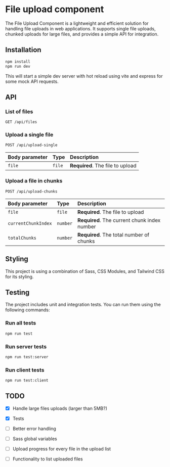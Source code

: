 # File upload component

The File Upload Component is a lightweight and efficient solution for handling file uploads in web applications. It supports single file uploads, chunked uploads for large files, and provides a simple API for integration.

## Installation

```bash
npm install
npm run dev
```

This will start a simple dev server with hot reload using vite and express for some mock API requests.

## API

### List of files

```http
GET /api/files
```

### Upload a single file

```http
POST /api/upload-single
```

| Body parameter | Type   | Description                      |
| :------------- | :----- | :------------------------------- |
| `file`         | `file` | **Required**. The file to upload |

### Upload a file in chunks

```http
POST /api/upload-chunks
```

| Body parameter      | Type     | Description                                  |
| :------------------ | :------- | :------------------------------------------- |
| `file`              | `file`   | **Required**. The file to upload             |
| `currentChunkIndex` | `number` | **Required**. The current chunk index number |
| `totalChunks`       | `number` | **Required**. The total number of chunks     |

## Styling

This project is using a combination of Sass, CSS Modules, and Tailwind CSS for its styling.

## Testing

The project includes unit and integration tests. You can run them using the following commands:

### Run all tests
```bash
npm run test
```

### Run server tests
```bash
npm run test:server
```

### Run client tests
```bash
npm run test:client
```

## TODO

- [x] Handle large files uploads (larger than 5MB?)
- [x] Tests
- [ ] Better error handling
- [ ] Sass global variables
- [ ] Upload progress for every file in the upload list
- [ ] Functionality to list uploaded files

